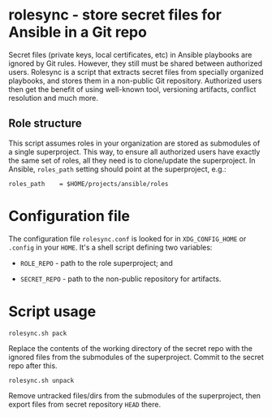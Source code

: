 # rolesync - store secret files for Ansible in a Git repo

Secret files (private keys, local certificates, etc) in Ansible playbooks are ignored by Git rules. However, they still must be shared between authorized users. Rolesync is a script that extracts secret files from specially organized playbooks, and stores them in a non-public Git repository. Authorized users then get the benefit of using well-known tool, versioning artifacts, conflict resolution and much more.

## Role structure

This script assumes roles in your organization are stored as submodules of a single superproject. This way, to ensure all authorized users have exactly the same set of roles, all they need is to clone/update the superproject. In Ansible, `roles_path` setting should point at the superproject, e.g.:

    roles_path    = $HOME/projects/ansible/roles

# Configuration file

The configuration file `rolesync.conf` is looked for in `XDG_CONFIG_HOME` or `.config` in your `HOME`. It's a shell script defining two variables:

* `ROLE_REPO` - path to the role superproject; and

* `SECRET_REPO` - path to the non-public repository for artifacts.

# Script usage

    rolesync.sh pack

Replace the contents of the working directory of the secret repo with the ignored files from the submodules of the superproject. Commit to the secret repo after this.

    rolesync.sh unpack

Remove untracked files/dirs from the submodules of the superproject, then export files from secret repository `HEAD` there.
